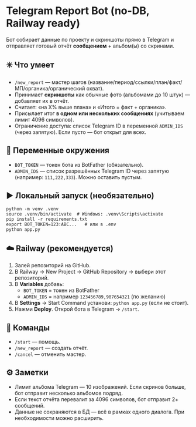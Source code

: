 # Telegram Report Bot (no-DB, Railway ready)

Бот собирает данные по проекту и скриншоты прямо в Telegram и отправляет готовый отчёт **сообщением** + альбом(ы) со скринами.

## ✳️ Что умеет
- `/new_report` — мастер шагов (название/период/ссылки/план/факт/МП/органика/органический охват).
- Принимает **скриншоты** как обычные фото (альбомами до 10 штук) — добавляет их в отчёт.
- Считает: «на X% выше плана» и «Итого = факт + органика».
- Присылает итог **в одном или нескольких сообщениях** (учитываем лимит 4096 символов).
- Ограничение доступа: список Telegram ID в переменной `ADMIN_IDS` (через запятую). Если пусто — бот открыт для всех.

## 🧩 Переменные окружения
- `BOT_TOKEN` — токен бота из BotFather (обязательно).
- `ADMIN_IDS` — список разрешённых Telegram ID через запятую (например: `111,222,333`). Можно оставить пустым.

## ▶️ Локальный запуск (необязательно)
```
python -m venv .venv
source .venv/bin/activate  # Windows: .venv\Scripts\activate
pip install -r requirements.txt
export BOT_TOKEN=123:ABC...   # или в .env
python app.py
```

## ☁️ Railway (рекомендуется)
1. Залей репозиторий на GitHub.
2. В Railway → New Project → GitHub Repository → выбери этот репозиторий.
3. В **Variables** добавь:
   - `BOT_TOKEN` = токен из BotFather
   - `ADMIN_IDS` = например `123456789,987654321` (по желанию)
4. В **Settings** → Start Command установи: `python app.py` (если не стоит).
5. Нажми **Deploy**. Открой бота в Telegram → `/start`.

## 💬 Команды
- `/start` — помощь.
- `/new_report` — создать отчёт.
- `/cancel` — отменить мастер.

## ⚙️ Заметки
- Лимит альбома Telegram — 10 изображений. Если скринов больше, бот отправит несколько альбомов подряд.
- Если текст отчёта перевалит за 4096 символов, бот отправит 2+ сообщений.
- Данные не сохраняются в БД — всё в рамках одного диалога. При необходимости можно расширить.
